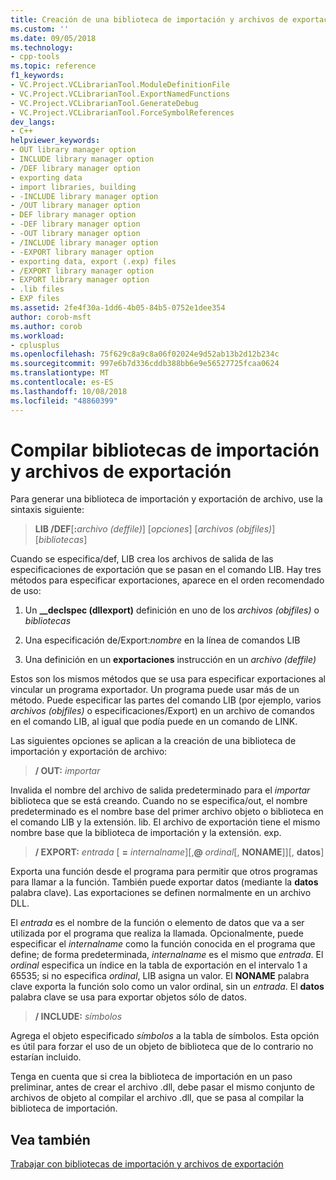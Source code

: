 ```yaml
---
title: Creación de una biblioteca de importación y archivos de exportación | Microsoft Docs
ms.custom: ''
ms.date: 09/05/2018
ms.technology:
- cpp-tools
ms.topic: reference
f1_keywords:
- VC.Project.VCLibrarianTool.ModuleDefinitionFile
- VC.Project.VCLibrarianTool.ExportNamedFunctions
- VC.Project.VCLibrarianTool.GenerateDebug
- VC.Project.VCLibrarianTool.ForceSymbolReferences
dev_langs:
- C++
helpviewer_keywords:
- OUT library manager option
- INCLUDE library manager option
- /DEF library manager option
- exporting data
- import libraries, building
- -INCLUDE library manager option
- /OUT library manager option
- DEF library manager option
- -DEF library manager option
- -OUT library manager option
- /INCLUDE library manager option
- -EXPORT library manager option
- exporting data, export (.exp) files
- /EXPORT library manager option
- EXPORT library manager option
- .lib files
- EXP files
ms.assetid: 2fe4f30a-1dd6-4b05-84b5-0752e1dee354
author: corob-msft
ms.author: corob
ms.workload:
- cplusplus
ms.openlocfilehash: 75f629c8a9c8a06f02024e9d52ab13b2d12b234c
ms.sourcegitcommit: 997e6b7d336cddb388bb6e9e56527725fcaa0624
ms.translationtype: MT
ms.contentlocale: es-ES
ms.lasthandoff: 10/08/2018
ms.locfileid: "48860399"
---
```

# <a name="building-an-import-library-and-export-file"></a>Compilar bibliotecas de importación y archivos de exportación

Para generar una biblioteca de importación y exportación de archivo, use la sintaxis siguiente:

> **LIB /DEF**[**:**<em>archivo (deffile)</em>] [*opciones*] [*archivos (objfiles)*] [*bibliotecas*]

Cuando se especifica/def, LIB crea los archivos de salida de las especificaciones de exportación que se pasan en el comando LIB. Hay tres métodos para especificar exportaciones, aparece en el orden recomendado de uso:

1. Un **__declspec (dllexport)** definición en uno de los *archivos (objfiles)* o *bibliotecas*

1. Una especificación de/Export:*nombre* en la línea de comandos LIB

1. Una definición en un **exportaciones** instrucción en un *archivo (deffile)*

Estos son los mismos métodos que se usa para especificar exportaciones al vincular un programa exportador. Un programa puede usar más de un método. Puede especificar las partes del comando LIB (por ejemplo, varios *archivos (objfiles)* o especificaciones/Export) en un archivo de comandos en el comando LIB, al igual que podía puede en un comando de LINK.

Las siguientes opciones se aplican a la creación de una biblioteca de importación y exportación de archivo:

> **/ OUT:** *importar*

Invalida el nombre del archivo de salida predeterminado para el *importar* biblioteca que se está creando. Cuando no se especifica/out, el nombre predeterminado es el nombre base del primer archivo objeto o biblioteca en el comando LIB y la extensión. lib. El archivo de exportación tiene el mismo nombre base que la biblioteca de importación y la extensión. exp.

> **/ EXPORT:** *entrada* \[ **=** *internalname*]\[,**\@** <em>ordinal</em>\[, **NONAME**]]\[, **datos**]

Exporta una función desde el programa para permitir que otros programas para llamar a la función. También puede exportar datos (mediante la **datos** palabra clave). Las exportaciones se definen normalmente en un archivo DLL.

El *entrada* es el nombre de la función o elemento de datos que va a ser utilizada por el programa que realiza la llamada. Opcionalmente, puede especificar el *internalname* como la función conocida en el programa que define; de forma predeterminada, *internalname* es el mismo que *entrada*. El *ordinal* especifica un índice en la tabla de exportación en el intervalo 1 a 65535; si no especifica *ordinal*, LIB asigna un valor. El **NONAME** palabra clave exporta la función solo como un valor ordinal, sin un *entrada*. El **datos** palabra clave se usa para exportar objetos sólo de datos.

> **/ INCLUDE:** *símbolos*

Agrega el objeto especificado *símbolos* a la tabla de símbolos. Esta opción es útil para forzar el uso de un objeto de biblioteca que de lo contrario no estarían incluido.

Tenga en cuenta que si crea la biblioteca de importación en un paso preliminar, antes de crear el archivo .dll, debe pasar el mismo conjunto de archivos de objeto al compilar el archivo .dll, que se pasa al compilar la biblioteca de importación.

## <a name="see-also"></a>Vea también

[Trabajar con bibliotecas de importación y archivos de exportación](../../build/reference/working-with-import-libraries-and-export-files.md)
